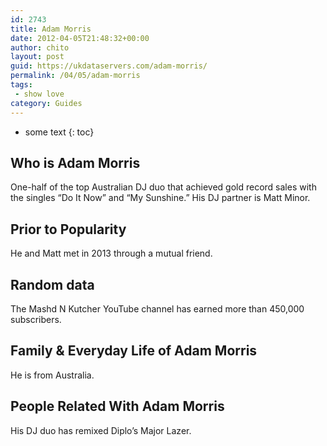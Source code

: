 ```yaml
---
id: 2743
title: Adam Morris
date: 2012-04-05T21:48:32+00:00
author: chito
layout: post
guid: https://ukdataservers.com/adam-morris/
permalink: /04/05/adam-morris
tags:
 - show love
category: Guides
---
```


* some text
{: toc}


## Who is  Adam Morris
                  
                  
                  
One-half of the top Australian DJ duo that achieved gold record sales with the singles &#8220;Do It Now&#8221; and &#8220;My Sunshine.&#8221; His DJ partner is Matt Minor. 
                  
                
                
                
## Prior to Popularity 
                  
                  
                  
He and Matt met in 2013 through a mutual friend. 
                  
                
                
                
## Random data 
                  
                  
                  
The Mashd N Kutcher YouTube channel has earned more than 450,000 subscribers. 
                  
                
                
                
## Family & Everyday Life of Adam Morris
                  
                  
                  
He is from Australia. 
                  
                
                
                
## People Related With  Adam Morris
                  
                  
                  
His DJ duo has remixed Diplo&#8217;s Major Lazer. 
                  
                
              
            
          
          
          
    
    
  
